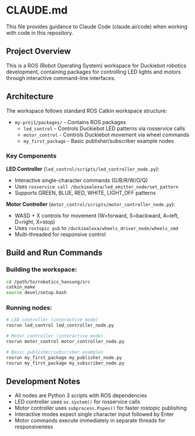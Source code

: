 # CLAUDE.md

This file provides guidance to Claude Code (claude.ai/code) when working with code in this repository.

## Project Overview

This is a ROS (Robot Operating System) workspace for Duckiebot robotics development, containing packages for controlling LED lights and motors through interactive command-line interfaces.

## Architecture

The workspace follows standard ROS Catkin workspace structure:
- `my-proj1/packages/` - Contains ROS packages
  - `led_control` - Controls Duckiebot LED patterns via rosservice calls
  - `motor_control` - Controls Duckiebot movement via wheel commands
  - `my_first_package` - Basic publisher/subscriber example nodes

### Key Components

**LED Controller** (`led_control/scripts/led_controller_node.py`):
- Interactive single-character commands (G/B/R/W/O/Q)
- Uses `rosservice call /duckiealexa/led_emitter_node/set_pattern` 
- Supports GREEN, BLUE, RED, WHITE, LIGHT_OFF patterns

**Motor Controller** (`motor_control/scripts/motor_controller_node.py`):
- WASD + X controls for movement (W=forward, S=backward, A=left, D=right, X=stop)
- Uses `rostopic pub` to `/duckiealexa/wheels_driver_node/wheels_cmd`
- Multi-threaded for responsive control

## Build and Run Commands

### Building the workspace:
```bash
cd /path/to/robotics_hansung/src
catkin_make
source devel/setup.bash
```

### Running nodes:
```bash
# LED controller (interactive mode)
rosrun led_control led_controller_node.py

# Motor controller (interactive mode) 
rosrun motor_control motor_controller_node.py

# Basic publisher/subscriber examples
rosrun my_first_package my_publisher_node.py
rosrun my_first_package my_subscriber_node.py
```

## Development Notes

- All nodes are Python 3 scripts with ROS dependencies
- LED controller uses `os.system()` for rosservice calls
- Motor controller uses `subprocess.Popen()` for faster rostopic publishing
- Interactive modes expect single character input followed by Enter
- Motor commands execute immediately in separate threads for responsiveness